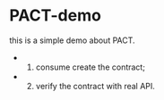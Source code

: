 # PACT-demo
this is a simple demo about PACT. 

* 1. consume create the contract;
* 2. verify the contract with real API. 
